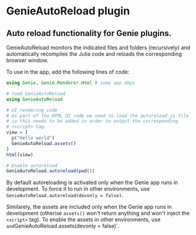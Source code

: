 # GenieAutoReload plugin
## Auto reload functionality for Genie plugins.

GenieAutoReload monitors the indicated files and folders (recursively) and automatically recompiles the Julia code and reloads the corresponding browser window. 

To use in the app, add the following lines of code: 

```julia
using Genie, Genie.Renderer.Html # some app deps

# load GenieAutoReload
using GenieAutoReload

# UI rendering code
# As part of the HTML UI code we need to load the autoreload.js file
# so this needs to be added in order to output the corresponding 
# <script> tag.
view = [
  p("Hello world")
  GenieAutoReload.assets()
]
html(view)

# Enable autoreload
GenieAutoReload.autoreload(pwd())
```

By default autoreloading is activated only when the Genie app runs in development. To force it to run 
in other environments, use `GenieAutoReload.autoreload(devonly = false)`. 

Similarely, the assets are included only when the Genie app runs in development (otherise `assets()` won't return anything 
and won't inject the `<script>` tag). To enable the assets in other environments, use ` and `GenieAutoReload.assets(devonly = false)`.
